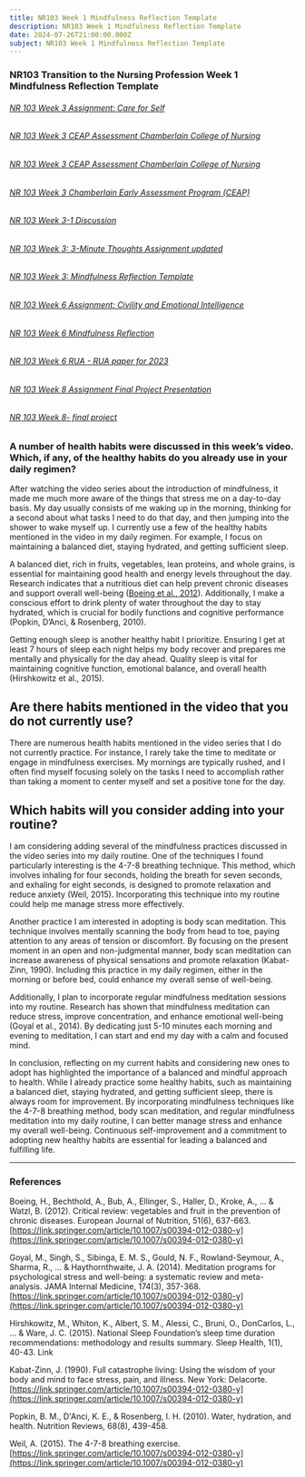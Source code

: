 ```yaml
---
title: NR103 Week 1 Mindfulness Reflection Template
description: NR103 Week 1 Mindfulness Reflection Template
date: 2024-07-26T21:00:00.000Z
subject: NR103 Week 1 Mindfulness Reflection Template
---
```


### NR103 Transition to the Nursing Profession Week 1 Mindfulness Reflection Template

###### [NR 103 Week 3 Assignment: Care for Self](https://nursingschooltutors.com/blog/nr-103-week-3-assignment-care-for-self/)

###### [NR 103 Week 3 CEAP Assessment Chamberlain College of Nursing](https://nursingschooltutors.com/blog/nr-103-week-3-ceap-assessment-chamberlain-college-of-nursing/)

###### [NR 103 Week 3 CEAP Assessment Chamberlain College of Nursing](https://nursingschooltutors.com/blog/week-3-3-ceap-assessment-chamberlain-college-of-nursing/)

###### [NR 103 Week 3 Chamberlain Early Assessment Program (CEAP)](https://nursingschooltutors.com/blog/nr-103-week-3-chamberlain-early-assessment-program-ceap/)

###### [NR 103 Week 3-1 Discussion](https://nursingschooltutors.com/blog/nr-103-week-3-1-discussion/)

###### [NR 103 Week 3: 3-Minute Thoughts Assignment updated](https://nursingschooltutors.com/blog/nr-103-week-3-3-minute-thoughts-assignment-updated/)

###### [NR 103 Week 3: Mindfulness Reflection Template](https://nursingschooltutors.com/blog/nr-103-week-3-mindfulness-reflection-template/)

###### [NR 103 Week 6 Assignment: Civility and Emotional Intelligence](https://nursingschooltutors.com/blog/nr-103-week-6-assignment-civility-and-emotional-intelligence/)

###### [NR 103 Week 6 Mindfulness Reflection](https://nursingschooltutors.com/blog/nr-103-week-6-mindfulness-reflection/)

###### [NR 103 Week 6 RUA - RUA paper for 2023](https://nursingschooltutors.com/blog/nr-103-week-6-rua-rua-paper-for-2023/)

###### [NR 103 Week 8 Assignment Final Project Presentation](https://nursingschooltutors.com/blog/nr-103-week-8-assignment-final-project-presentation/)

###### [NR 103 Week 8- final project](https://nursingschooltutors.com/blog/nr-103-week-8-final-project/)

### A number of health habits were discussed in this week’s video. Which, if any, of the healthy habits do you already use in your daily regimen?

After watching the video series about the introduction of mindfulness, it made me much more aware of the things that stress me on a day-to-day basis. My day usually consists of me waking up in the morning, thinking for a second about what tasks I need to do that day, and then jumping into the shower to wake myself up. I currently use a few of the healthy habits mentioned in the video in my daily regimen. For example, I focus on maintaining a balanced diet, staying hydrated, and getting sufficient sleep.

A balanced diet, rich in fruits, vegetables, lean proteins, and whole grains, is essential for maintaining good health and energy levels throughout the day. Research indicates that a nutritious diet can help prevent chronic diseases and support overall well-being ([Boeing et al., 2012](https://link.springer.com/article/10.1007/s00394-012-0380-y)). Additionally, I make a conscious effort to drink plenty of water throughout the day to stay hydrated, which is crucial for bodily functions and cognitive performance (Popkin, D’Anci, & Rosenberg, 2010).

Getting enough sleep is another healthy habit I prioritize. Ensuring I get at least 7 hours of sleep each night helps my body recover and prepares me mentally and physically for the day ahead. Quality sleep is vital for maintaining cognitive function, emotional balance, and overall health (Hirshkowitz et al., 2015).

## Are there habits mentioned in the video that you do not currently use?

There are numerous health habits mentioned in the video series that I do not currently practice. For instance, I rarely take the time to meditate or engage in mindfulness exercises. My mornings are typically rushed, and I often find myself focusing solely on the tasks I need to accomplish rather than taking a moment to center myself and set a positive tone for the day.

## Which habits will you consider adding into your routine?

I am considering adding several of the mindfulness practices discussed in the video series into my daily routine. One of the techniques I found particularly interesting is the 4-7-8 breathing technique. This method, which involves inhaling for four seconds, holding the breath for seven seconds, and exhaling for eight seconds, is designed to promote relaxation and reduce anxiety (Weil, 2015). Incorporating this technique into my routine could help me manage stress more effectively.

Another practice I am interested in adopting is body scan meditation. This technique involves mentally scanning the body from head to toe, paying attention to any areas of tension or discomfort. By focusing on the present moment in an open and non-judgmental manner, body scan meditation can increase awareness of physical sensations and promote relaxation (Kabat-Zinn, 1990). Including this practice in my daily regimen, either in the morning or before bed, could enhance my overall sense of well-being.

Additionally, I plan to incorporate regular mindfulness meditation sessions into my routine. Research has shown that mindfulness meditation can reduce stress, improve concentration, and enhance emotional well-being (Goyal et al., 2014). By dedicating just 5-10 minutes each morning and evening to meditation, I can start and end my day with a calm and focused mind.

In conclusion, reflecting on my current habits and considering new ones to adopt has highlighted the importance of a balanced and mindful approach to health. While I already practice some healthy habits, such as maintaining a balanced diet, staying hydrated, and getting sufficient sleep, there is always room for improvement. By incorporating mindfulness techniques like the 4-7-8 breathing method, body scan meditation, and regular mindfulness meditation into my daily routine, I can better manage stress and enhance my overall well-being. Continuous self-improvement and a commitment to adopting new healthy habits are essential for leading a balanced and fulfilling life.

***

### References

Boeing, H., Bechthold, A., Bub, A., Ellinger, S., Haller, D., Kroke, A., ... & Watzl, B. (2012). Critical review: vegetables and fruit in the prevention of chronic diseases. European Journal of Nutrition, 51(6), 637-663.[https://link.springer.com/article/10.1007/s00394-012-0380-y](https://link.springer.com/article/10.1007/s00394-012-0380-y)

Goyal, M., Singh, S., Sibinga, E. M. S., Gould, N. F., Rowland-Seymour, A., Sharma, R., ... & Haythornthwaite, J. A. (2014). Meditation programs for psychological stress and well-being: a systematic review and meta-analysis. JAMA Internal Medicine, 174(3), 357-368. [https://link.springer.com/article/10.1007/s00394-012-0380-y](https://link.springer.com/article/10.1007/s00394-012-0380-y)

Hirshkowitz, M., Whiton, K., Albert, S. M., Alessi, C., Bruni, O., DonCarlos, L., ... & Ware, J. C. (2015). National Sleep Foundation’s sleep time duration recommendations: methodology and results summary. Sleep Health, 1(1), 40-43. Link

Kabat-Zinn, J. (1990). Full catastrophe living: Using the wisdom of your body and mind to face stress, pain, and illness. New York: Delacorte. [https://link.springer.com/article/10.1007/s00394-012-0380-y](https://link.springer.com/article/10.1007/s00394-012-0380-y)

Popkin, B. M., D'Anci, K. E., & Rosenberg, I. H. (2010). Water, hydration, and health. Nutrition Reviews, 68(8), 439-458.

Weil, A. (2015). The 4-7-8 breathing exercise. [https://link.springer.com/article/10.1007/s00394-012-0380-y](https://link.springer.com/article/10.1007/s00394-012-0380-y)
